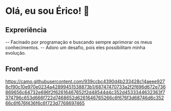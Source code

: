 # Olá, eu sou Érico! 👋

## Expreriência 
-- Facinado por programação e buscando sempre aprimorar os meus conhecimentos.
-- Adoro um desafio, pois eles possibilitam minha evolução.

## Front-end
https://camo.githubusercontent.com/939ccbc4390d4b233428c14aeee9278cf90c10e970e0234a42899451538873b1/68747470733a2f2f696d672e736869656c64732e696f2f62616467652f2d48544d4c352d4533344632363f7374796c653d666f722d7468652d6261646765266c6f676f3d68746d6c35266c6f676f436f6c6f723d7768697465


